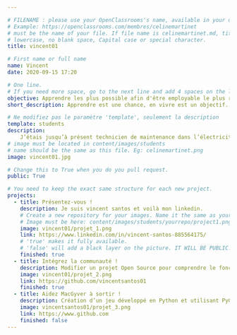 ```yaml
---

# FILENAME : please use your OpenClassrooms's name, available in your url.
# Example: https://openclassrooms.com/membres/celinemartinet
# must be the name of your file. If file name is celinemartinet.md, title is celinemartinet.
# lowercase, no blank space, Capital case or special character.
title: vincent01

# First name or full name
name: Vincent
date: 2020-09-15 17:20

# One line.
# If you need more space, go to the next line and add 4 spaces on the left, as in 'description'.
objective: Apprendre les plus possible afin d'être employable le plus rapidement possible.
short_description: Apprendre est une chance, en vivre est un objectif.

# Ne modifiez pas le paramètre 'template', seulement la description
template: students
description:
    J’étais jusqu’à présent technicien de maintenance dans l’électricité et il était grand temps de donner un autre tournant à ma vie professionnelle en faisant de ma passion mon quotidien. C’est la formation de développeur IOS qui m’a séduite et qui correspond à mes aspirations.
# image must be located in content/images/students
# name should be the same as this file. Eg: celinemartinet.png
image: vincent01.jpg

# Change this to True when you do you pull request.
public: True

# You need to keep the exact same structure for each new project.
projects:
  - title: Présentez-vous !
    description: Je suis vincent santos et voilà mon linkedin.
    # Create a new repository for your images. Name it the same as your nickname and profile picture.
    # Image must be here: content/images/students/yourrepo/project1.png
    image: vincent01/projet_1.png
    link: https://www.linkedin.com/in/vincent-santos-885564175/
    # 'true' makes it fully available.
    # 'false' will add a black layer on the picture. IT WILL BE PUBLIC!
    finished: true
  - title: Intégrez la communauté !
    description: Modifier un projet Open Source pour comprendre le fonctionnement de Git, de Github et des pull requests.  
    image: vincent01/projet_2.png
    link: https://github.com/vincentsantos01
    finished: true
  - title: Aidez MacGyver à sortir !
    description: Création d’un jeu développé en Python et utilisant PyGame.
    image: vincentsantos01/projet_3.png
    link: https://www.github.com
    finished: false
---
```

